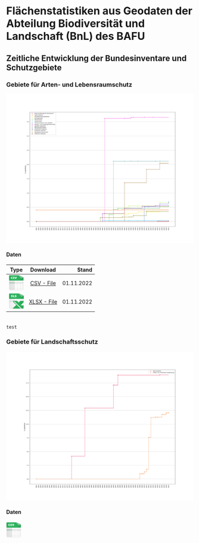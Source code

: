# Flächenstatistiken aus Geodaten der Abteilung Biodiversität und Landschaft (BnL) des BAFU

## Zeitliche Entwicklung der Bundesinventare und Schutzgebiete

### Gebiete für Arten- und Lebensraumschutz
<p align="left">
  <img width="800" height="400" src="/doc/img/Flaechenstatistik_kleine_Gebiete_1961_to_2021_created_2022-11-01.png">
</p>

#### Daten

| Type        | Download           | Stand  |
| ------------- |:-------------:| -----:|
| <img width="40" src="/doc/assets/csv_logo.png">      | [CSV - File](https://www.google.com) | 01.11.2022 |
| <img width="40" src="/doc/assets/xls_logo.png">      | [XLSX - File](https://www.google.com)      |   01.11.2022 |



<code>
test
</code>


### Gebiete für Landschaftsschutz
<p align="left">
  <img width="800" height="400" src="/doc/img/Flaechenstatistik_BLN_Paerke_1961_to_2021_created_2022-11-01.png">
</p>

#### Daten
<p align="left">
  <img width="40" src="/doc/assets/csv_logo.png">
</p>

